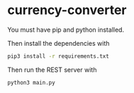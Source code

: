 # currency-converter

You must have pip and python installed.

Then install the dependencies with

```bash
pip3 install -r requirements.txt
```

Then run the REST server with

```bash
python3 main.py
```
